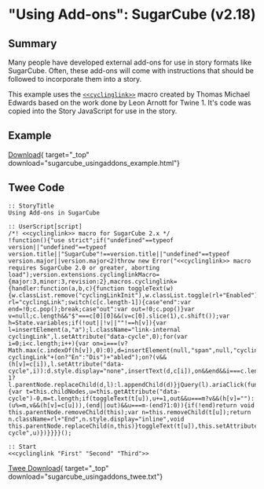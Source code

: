 # "Using Add-ons": SugarCube (v2.18)

## Summary

Many people have developed external add-ons for use in story formats like SugarCube. Often, these add-ons will come with instructions that should be followed to incorporate them into a story.

This example uses the [`<<cyclinglink>>`](https://www.motoslave.net/sugarcube/2/#downloads) macro created by Thomas Michael Edwards based on the work done by Leon Arnott for Twine 1. It's code was copied into the Story JavaScript for use in the story.

## Example

[Download](sugarcube_usingaddons_example.html){ target="_top" download="sugarcube_usingaddons_example.html"}

## Twee Code

```twee
:: StoryTitle
Using Add-ons in SugarCube

:: UserScript[script]
/*! <<cyclinglink>> macro for SugarCube 2.x */
!function(){"use strict";if("undefined"==typeof version||"undefined"==typeof version.title||"SugarCube"!==version.title||"undefined"==typeof version.major||version.major<2)throw new Error("<<cyclinglink>> macro requires SugarCube 2.0 or greater, aborting load");version.extensions.cyclinglinkMacro={major:3,minor:3,revision:2},macros.cyclinglink={handler:function(a,b,c){function toggleText(w){w.classList.remove("cyclingLinkInit"),w.classList.toggle(rl+"Enabled"),w.classList.toggle(rl+"Disabled"),w.style.display="none"===w.style.display?"inline":"none"}var rl="cyclingLink";switch(c[c.length-1]){case"end":var end=!0;c.pop();break;case"out":var out=!0;c.pop()}var v=null;c.length&&"$"===c[0][0]&&(v=c[0].slice(1),c.shift());var h=State.variables;if(!out||!v||""!==h[v]){var l=insertElement(a,"a");l.className="link-internal cyclingLink",l.setAttribute("data-cycle",0);for(var i=0;i<c.length;i++){var on=i===(v?Math.max(c.indexOf(h[v]),0):0),d=insertElement(null,"span",null,"cyclingLinkInit cyclingLink"+(on?"En":"Dis")+"abled");on?(v&&(h[v]=c[i]),l.setAttribute("data-cycle",i)):d.style.display="none",insertText(d,c[i]),on&&end&&i===c.length-1?l.parentNode.replaceChild(d,l):l.appendChild(d)}jQuery(l).ariaClick(function(){var t=this.childNodes,u=this.getAttribute("data-cycle")-0,m=t.length;if(toggleText(t[u]),u+=1,out&&u===m?v&&(h[v]=""):(u%=m,v&&(h[v]=c[u])),(end||out)&&u===m-(end?1:0)){if(!end)return void this.parentNode.removeChild(this);var n=this.removeChild(t[u]);return n.className=rl+"End",n.style.display="inline",void this.parentNode.replaceChild(n,this)}toggleText(t[u]),this.setAttribute("data-cycle",u)})}}}}();

:: Start
<<cyclinglink "First" "Second" "Third">>

```

[Twee Download](sugarcube_usingaddons_twee.txt){ target="_top" download="sugarcube_usingaddons_twee.txt"}
